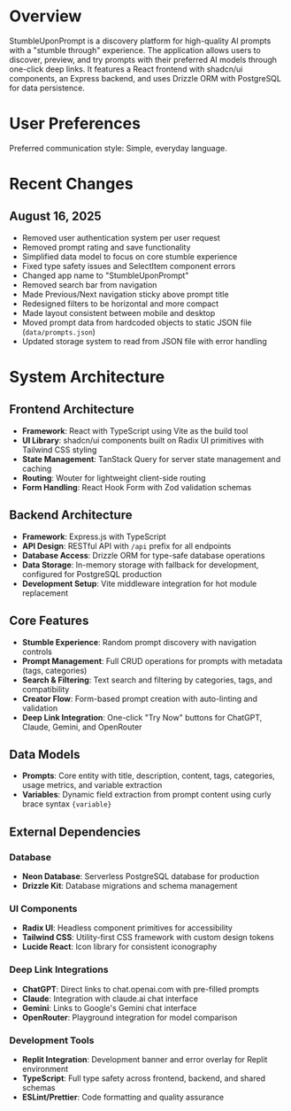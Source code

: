 # Overview

StumbleUponPrompt is a discovery platform for high-quality AI prompts with a "stumble through" experience. The application allows users to discover, preview, and try prompts with their preferred AI models through one-click deep links. It features a React frontend with shadcn/ui components, an Express backend, and uses Drizzle ORM with PostgreSQL for data persistence.

# User Preferences

Preferred communication style: Simple, everyday language.

# Recent Changes

## August 16, 2025
- Removed user authentication system per user request
- Removed prompt rating and save functionality
- Simplified data model to focus on core stumble experience
- Fixed type safety issues and SelectItem component errors
- Changed app name to "StumbleUponPrompt"
- Removed search bar from navigation
- Made Previous/Next navigation sticky above prompt title
- Redesigned filters to be horizontal and more compact
- Made layout consistent between mobile and desktop
- Moved prompt data from hardcoded objects to static JSON file (`data/prompts.json`)
- Updated storage system to read from JSON file with error handling

# System Architecture

## Frontend Architecture
- **Framework**: React with TypeScript using Vite as the build tool
- **UI Library**: shadcn/ui components built on Radix UI primitives with Tailwind CSS styling
- **State Management**: TanStack Query for server state management and caching
- **Routing**: Wouter for lightweight client-side routing
- **Form Handling**: React Hook Form with Zod validation schemas

## Backend Architecture
- **Framework**: Express.js with TypeScript
- **API Design**: RESTful API with `/api` prefix for all endpoints
- **Database Access**: Drizzle ORM for type-safe database operations
- **Data Storage**: In-memory storage with fallback for development, configured for PostgreSQL production
- **Development Setup**: Vite middleware integration for hot module replacement

## Core Features
- **Stumble Experience**: Random prompt discovery with navigation controls
- **Prompt Management**: Full CRUD operations for prompts with metadata (tags, categories)
- **Search & Filtering**: Text search and filtering by categories, tags, and compatibility
- **Creator Flow**: Form-based prompt creation with auto-linting and validation
- **Deep Link Integration**: One-click "Try Now" buttons for ChatGPT, Claude, Gemini, and OpenRouter

## Data Models
- **Prompts**: Core entity with title, description, content, tags, categories, usage metrics, and variable extraction
- **Variables**: Dynamic field extraction from prompt content using curly brace syntax `{variable}`

## External Dependencies

### Database
- **Neon Database**: Serverless PostgreSQL database for production
- **Drizzle Kit**: Database migrations and schema management

### UI Components
- **Radix UI**: Headless component primitives for accessibility
- **Tailwind CSS**: Utility-first CSS framework with custom design tokens
- **Lucide React**: Icon library for consistent iconography

### Deep Link Integrations
- **ChatGPT**: Direct links to chat.openai.com with pre-filled prompts
- **Claude**: Integration with claude.ai chat interface
- **Gemini**: Links to Google's Gemini chat interface
- **OpenRouter**: Playground integration for model comparison

### Development Tools
- **Replit Integration**: Development banner and error overlay for Replit environment
- **TypeScript**: Full type safety across frontend, backend, and shared schemas
- **ESLint/Prettier**: Code formatting and quality assurance